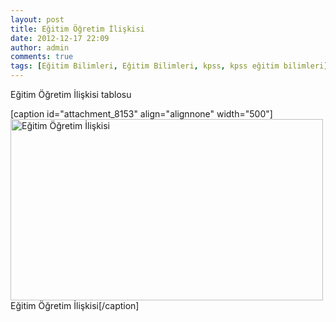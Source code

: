 ```yaml
---
layout: post
title: Eğitim Öğretim İlişkisi
date: 2012-12-17 22:09
author: admin
comments: true
tags: [Eğitim Bilimleri, Eğitim Bilimleri, kpss, kpss eğitim bilimleri]
---
```

Eğitim Öğretim İlişkisi tablosu

[caption id="attachment_8153" align="alignnone" width="500"]<a href="http://egitimvaktim.com/egitim-ogretim-iliskisi-2/egitim-ogretim-iliskisi-2" rel="attachment wp-att-8153"><img class="size-large wp-image-8153" alt="Eğitim Öğretim İlişkisi" src="http://egitimvaktim.com/dosyalar/2012/12/Eğitim-Öğretim-İlişkisi-500x290.jpg" width="500" height="290" /></a> Eğitim Öğretim İlişkisi[/caption]
